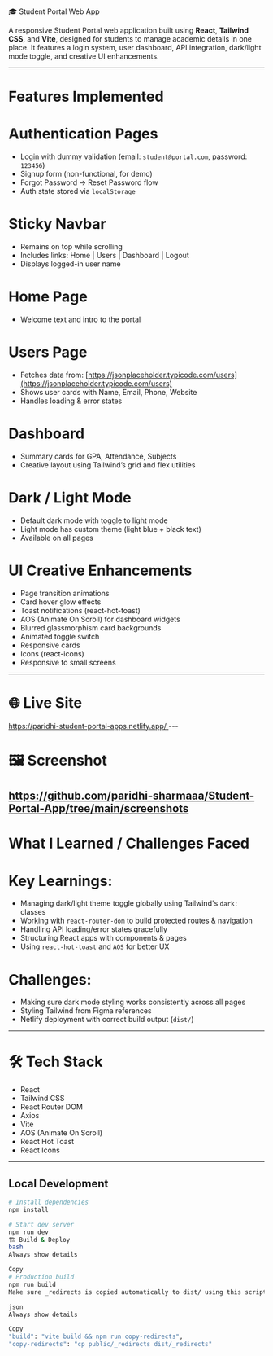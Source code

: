 🎓 Student Portal Web App

A responsive Student Portal web application built using **React**, **Tailwind CSS**, and **Vite**, designed for students to manage academic details in one place. It features a login system, user dashboard, API integration, dark/light mode toggle, and creative UI enhancements.

---

# Features Implemented

# Authentication Pages
- Login with dummy validation (email: `student@portal.com`, password: `123456`)
- Signup form (non-functional, for demo)
- Forgot Password → Reset Password flow
- Auth state stored via `localStorage`

# Sticky Navbar
- Remains on top while scrolling
- Includes links: Home | Users | Dashboard | Logout
- Displays logged-in user name

# Home Page
- Welcome text and intro to the portal

# Users Page
- Fetches data from: [https://jsonplaceholder.typicode.com/users](https://jsonplaceholder.typicode.com/users)
- Shows user cards with Name, Email, Phone, Website
- Handles loading & error states

# Dashboard
- Summary cards for GPA, Attendance, Subjects
- Creative layout using Tailwind’s grid and flex utilities

# Dark / Light Mode
- Default dark mode with toggle to light mode
- Light mode has custom theme (light blue + black text)
- Available on all pages

# UI Creative Enhancements
- Page transition animations
- Card hover glow effects
- Toast notifications (react-hot-toast)
- AOS (Animate On Scroll) for dashboard widgets
- Blurred glassmorphism card backgrounds
- Animated toggle switch
- Responsive cards
- Icons (react-icons)
- Responsive to small screens

---

# 🌐 Live Site

[https://paridhi-student-portal-apps.netlify.app/
](https://paridhi-student-portal-apps.netlify.app/)---

# 🖼️ Screenshot
https://github.com/paridhi-sharmaaa/Student-Portal-App/tree/main/screenshots
---

# What I Learned / Challenges Faced

# Key Learnings:
- Managing dark/light theme toggle globally using Tailwind's `dark:` classes
- Working with `react-router-dom` to build protected routes & navigation
- Handling API loading/error states gracefully
- Structuring React apps with components & pages
- Using `react-hot-toast` and `AOS` for better UX

# Challenges:
- Making sure dark mode styling works consistently across all pages
- Styling Tailwind from Figma references
- Netlify deployment with correct build output (`dist/`)

---

# 🛠 Tech Stack

- React
- Tailwind CSS
- React Router DOM
- Axios
- Vite
- AOS (Animate On Scroll)
- React Hot Toast
- React Icons

---

## Local Development

```bash
# Install dependencies
npm install

# Start dev server
npm run dev
🏗️ Build & Deploy
bash
Always show details

Copy
# Production build
npm run build
Make sure _redirects is copied automatically to dist/ using this script in package.json:

json
Always show details

Copy
"build": "vite build && npm run copy-redirects",
"copy-redirects": "cp public/_redirects dist/_redirects"



